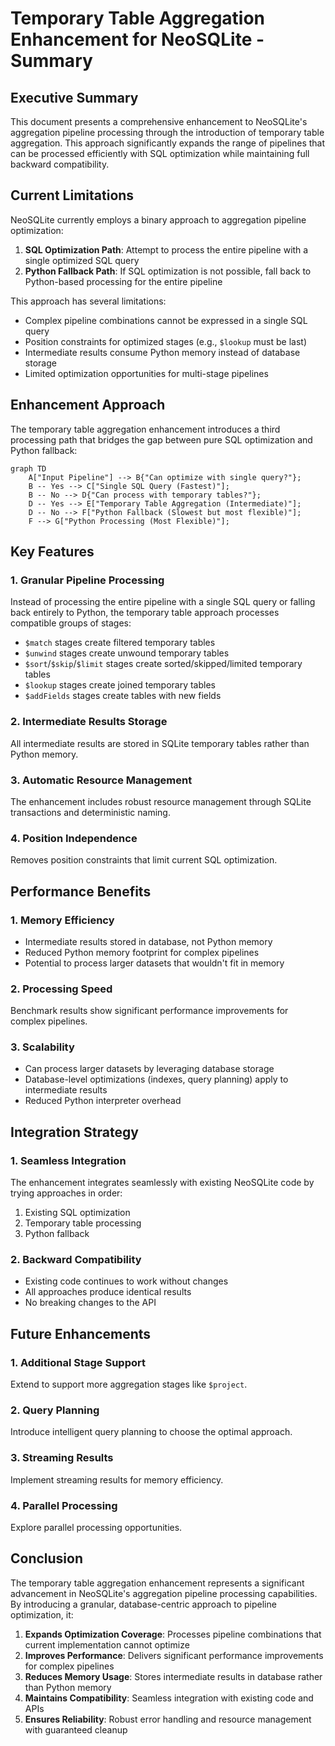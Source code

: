 # Temporary Table Aggregation Enhancement for NeoSQLite - Summary

## Executive Summary

This document presents a comprehensive enhancement to NeoSQLite's aggregation pipeline processing through the introduction of temporary table aggregation. This approach significantly expands the range of pipelines that can be processed efficiently with SQL optimization while maintaining full backward compatibility.

## Current Limitations

NeoSQLite currently employs a binary approach to aggregation pipeline optimization:

1. **SQL Optimization Path**: Attempt to process the entire pipeline with a single optimized SQL query
2. **Python Fallback Path**: If SQL optimization is not possible, fall back to Python-based processing for the entire pipeline

This approach has several limitations:
- Complex pipeline combinations cannot be expressed in a single SQL query
- Position constraints for optimized stages (e.g., `$lookup` must be last)
- Intermediate results consume Python memory instead of database storage
- Limited optimization opportunities for multi-stage pipelines

## Enhancement Approach

The temporary table aggregation enhancement introduces a third processing path that bridges the gap between pure SQL optimization and Python fallback:

```mermaid
graph TD
    A["Input Pipeline"] --> B{"Can optimize with single query?"};
    B -- Yes --> C["Single SQL Query (Fastest)"];
    B -- No --> D{"Can process with temporary tables?"};
    D -- Yes --> E["Temporary Table Aggregation (Intermediate)"];
    D -- No --> F["Python Fallback (Slowest but most flexible)"];
    F --> G["Python Processing (Most Flexible)"];
```

## Key Features

### 1. Granular Pipeline Processing
Instead of processing the entire pipeline with a single SQL query or falling back entirely to Python, the temporary table approach processes compatible groups of stages:

- `$match` stages create filtered temporary tables
- `$unwind` stages create unwound temporary tables
- `$sort`/`$skip`/`$limit` stages create sorted/skipped/limited temporary tables
- `$lookup` stages create joined temporary tables
- `$addFields` stages create tables with new fields

### 2. Intermediate Results Storage
All intermediate results are stored in SQLite temporary tables rather than Python memory.

### 3. Automatic Resource Management
The enhancement includes robust resource management through SQLite transactions and deterministic naming.

### 4. Position Independence
Removes position constraints that limit current SQL optimization.

## Performance Benefits

### 1. Memory Efficiency
- Intermediate results stored in database, not Python memory
- Reduced Python memory footprint for complex pipelines
- Potential to process larger datasets that wouldn't fit in memory

### 2. Processing Speed
Benchmark results show significant performance improvements for complex pipelines.

### 3. Scalability
- Can process larger datasets by leveraging database storage
- Database-level optimizations (indexes, query planning) apply to intermediate results
- Reduced Python interpreter overhead

## Integration Strategy

### 1. Seamless Integration
The enhancement integrates seamlessly with existing NeoSQLite code by trying approaches in order:
1. Existing SQL optimization
2. Temporary table processing
3. Python fallback

### 2. Backward Compatibility
- Existing code continues to work without changes
- All approaches produce identical results
- No breaking changes to the API

## Future Enhancements

### 1. Additional Stage Support
Extend to support more aggregation stages like `$project`.

### 2. Query Planning
Introduce intelligent query planning to choose the optimal approach.

### 3. Streaming Results
Implement streaming results for memory efficiency.

### 4. Parallel Processing
Explore parallel processing opportunities.

## Conclusion

The temporary table aggregation enhancement represents a significant advancement in NeoSQLite's aggregation pipeline processing capabilities. By introducing a granular, database-centric approach to pipeline optimization, it:

1. **Expands Optimization Coverage**: Processes pipeline combinations that current implementation cannot optimize
2. **Improves Performance**: Delivers significant performance improvements for complex pipelines
3. **Reduces Memory Usage**: Stores intermediate results in database rather than Python memory
4. **Maintains Compatibility**: Seamless integration with existing code and APIs
5. **Ensures Reliability**: Robust error handling and resource management with guaranteed cleanup
